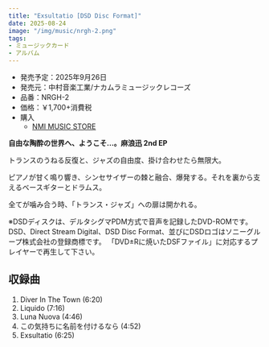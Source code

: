 ```yaml
---
title: "Exsultatio [DSD Disc Format]"
date: 2025-08-24
image: "/img/music/nrgh-2.png"
tags:
- ミュージックカード
- アルバム
---
```


- 発売予定：2025年9月26日
- 発売元：中村音楽工業/ナカムラミュージックレコーズ
- 品番：NRGH-2
- 価格：￥1,700+消費税
- 購入
    - [NMI MUSIC STORE](https://nmimusic.booth.pm/items/7345968)

**自由な陶酔の世界へ、ようこそ…。麻浪迅 2nd EP**

トランスのうねる反復と、ジャズの自由度、掛け合わせたら無限大。

ピアノが甘く鳴り響き、シンセサイザーの棘と融合、爆発する。それを裏から支えるベースギターとドラムス。

全てが噛み合う時、「トランス・ジャズ」への扉は開かれる。 

※DSDディスクは、デルタシグマPDM方式で音声を記録したDVD-ROMです。DSD、Direct Stream Digital、DSD Disc Format、並びにDSDロゴはソニーグループ株式会社の登録商標です。 「DVD±Rに焼いたDSFファイル」に対応するプレイヤーで再生して下さい。

## 収録曲
1. Diver In The Town (6:20)
2. Liquido (7:16)
3. Luna Nuova (4:46)
4. この気持ちに名前を付けるなら (4:52)
5. Exsultatio (6:25)
